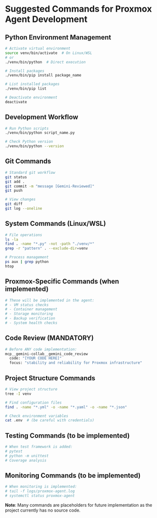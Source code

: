 # Suggested Commands for Proxmox Agent Development

## Python Environment Management
```bash
# Activate virtual environment
source venv/bin/activate  # On Linux/WSL
# or
./venv/bin/python  # Direct execution

# Install packages
./venv/bin/pip install package_name

# List installed packages
./venv/bin/pip list

# Deactivate environment
deactivate
```

## Development Workflow
```bash
# Run Python scripts
./venv/bin/python script_name.py

# Check Python version
./venv/bin/python --version
```

## Git Commands
```bash
# Standard git workflow
git status
git add .
git commit -m "message [Gemini-Reviewed]"
git push

# View changes
git diff
git log --oneline
```

## System Commands (Linux/WSL)
```bash
# File operations
ls -la
find . -name "*.py" -not -path "./venv/*"
grep -r "pattern" . --exclude-dir=venv

# Process management
ps aux | grep python
htop
```

## Proxmox-Specific Commands (when implemented)
```bash
# These will be implemented in the agent:
# - VM status checks
# - Container management
# - Storage monitoring
# - Backup verification
# - System health checks
```

## Code Review (MANDATORY)
```bash
# Before ANY code implementation:
mcp__gemini-collab__gemini_code_review
  code: "[YOUR CODE HERE]"
  focus: "stability and reliability for Proxmox infrastructure"
```

## Project Structure Commands
```bash
# View project structure
tree -I venv

# Find configuration files
find . -name "*.yml" -o -name "*.yaml" -o -name "*.json"

# Check environment variables
cat .env  # (be careful with credentials)
```

## Testing Commands (to be implemented)
```bash
# When test framework is added:
# pytest
# python -m unittest
# Coverage analysis
```

## Monitoring Commands (to be implemented)
```bash
# When monitoring is implemented:
# tail -f logs/proxmox-agent.log
# systemctl status proxmox-agent
```

**Note**: Many commands are placeholders for future implementation as the project currently has no source code.